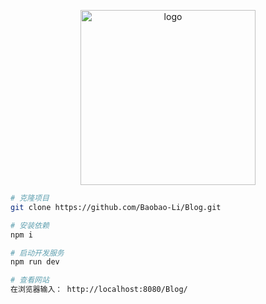 <p align="center">
  <img width="280" src="https://dss1.bdstatic.com/70cFuXSh_Q1YnxGkpoWK1HF6hhy/it/u=3651486274,43013053&fm=26&gp=0.jpg" alt="logo">
</p>

``` bash
# 克隆项目
git clone https://github.com/Baobao-Li/Blog.git

# 安装依赖 
npm i 

# 启动开发服务
npm run dev

# 查看网站
在浏览器输入： http://localhost:8080/Blog/

```

